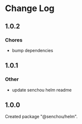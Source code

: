 # Change Log

## 1.0.2

### Chores

- bump dependencies


## 1.0.1

### Other

- update senchou helm readme


## 1.0.0

Created package "@senchou/helm".

